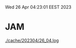 Wed 26 Apr 04:23:01 EEST 2023
# JAM
<a href='./cache/202304/26_04.log'>./cache/202304/26_04.log</a>
